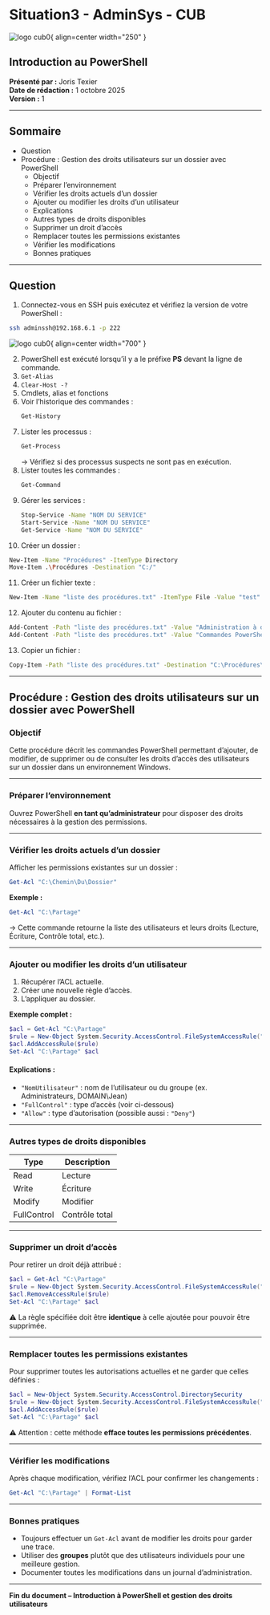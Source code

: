 # Situation3 - AdminSys - CUB
![logo cub0](../../media/72.png){ align=center width="250" }

## Introduction au PowerShell

**Présenté par :** Joris Texier  
**Date de rédaction :** 1 octobre 2025  
**Version :** 1  

---

## Sommaire

- Question  
- Procédure : Gestion des droits utilisateurs sur un dossier avec PowerShell  
  - Objectif  
  - Préparer l’environnement  
  - Vérifier les droits actuels d’un dossier  
  - Ajouter ou modifier les droits d’un utilisateur  
  - Explications  
  - Autres types de droits disponibles  
  - Supprimer un droit d’accès  
  - Remplacer toutes les permissions existantes  
  - Vérifier les modifications  
  - Bonnes pratiques  

---

## Question

1. Connectez-vous en SSH puis exécutez et vérifiez la version de votre PowerShell :

```bash
ssh adminssh@192.168.6.1 -p 222
```
![logo cub0](../../media/73.png){ align=center width="700" }

2. PowerShell est exécuté lorsqu’il y a le préfixe **PS** devant la ligne de commande.  
3. `Get-Alias`  
4. `Clear-Host -?`  
5. Cmdlets, alias et fonctions  
6. Voir l’historique des commandes :  
   ```bash
   Get-History
   ```
7. Lister les processus :  
   ```bash
   Get-Process
   ```
   → Vérifiez si des processus suspects ne sont pas en exécution.  
8. Lister toutes les commandes :  
   ```bash
   Get-Command
   ```
9. Gérer les services :
   ```bash
   Stop-Service -Name "NOM DU SERVICE"
   Start-Service -Name "NOM DU SERVICE"
   Get-Service -Name "NOM DU SERVICE"
   ```
10. Créer un dossier :
   ```bash
   New-Item -Name "Procédures" -ItemType Directory
   Move-Item .\Procédures -Destination "C:/"
   ```
11. Créer un fichier texte :
   ```bash
   New-Item -Name "liste des procédures.txt" -ItemType File -Value "test"
   ```
12. Ajouter du contenu au fichier :
   ```bash
   Add-Content -Path "liste des procédures.txt" -Value "Administration à distance sécurisée"
   Add-Content -Path "liste des procédures.txt" -Value "Commandes PowerShell"
   ```
13. Copier un fichier :
   ```bash
   Copy-Item -Path "liste des procédures.txt" -Destination "C:\Procédures\ListeProceduresSauvegarde.txt"
   ```

---

## Procédure : Gestion des droits utilisateurs sur un dossier avec PowerShell

### Objectif

Cette procédure décrit les commandes PowerShell permettant d’ajouter, de modifier, de supprimer ou de consulter les droits d’accès des utilisateurs sur un dossier dans un environnement Windows.

---

### Préparer l’environnement

Ouvrez PowerShell **en tant qu’administrateur** pour disposer des droits nécessaires à la gestion des permissions.

---

### Vérifier les droits actuels d’un dossier

Afficher les permissions existantes sur un dossier :

```powershell
Get-Acl "C:\Chemin\Du\Dossier"
```

**Exemple :**
```powershell
Get-Acl "C:\Partage"
```

→ Cette commande retourne la liste des utilisateurs et leurs droits (Lecture, Écriture, Contrôle total, etc.).

---

### Ajouter ou modifier les droits d’un utilisateur

1. Récupérer l’ACL actuelle.  
2. Créer une nouvelle règle d’accès.  
3. L’appliquer au dossier.

**Exemple complet :**

```powershell
$acl = Get-Acl "C:\Partage"
$rule = New-Object System.Security.AccessControl.FileSystemAccessRule("NomUtilisateur","FullControl","Allow")
$acl.AddAccessRule($rule)
Set-Acl "C:\Partage" $acl
```

#### Explications :
- `"NomUtilisateur"` : nom de l’utilisateur ou du groupe (ex. Administrateurs, DOMAIN\Jean)
- `"FullControl"` : type d’accès (voir ci-dessous)
- `"Allow"` : type d’autorisation (possible aussi : `"Deny"`)

---

### Autres types de droits disponibles

| Type | Description |
|------|--------------|
| Read | Lecture |
| Write | Écriture |
| Modify | Modifier |
| FullControl | Contrôle total |

---

### Supprimer un droit d’accès

Pour retirer un droit déjà attribué :

```powershell
$acl = Get-Acl "C:\Partage"
$rule = New-Object System.Security.AccessControl.FileSystemAccessRule("NomUtilisateur","FullControl","Allow")
$acl.RemoveAccessRule($rule)
Set-Acl "C:\Partage" $acl
```

⚠️ La règle spécifiée doit être **identique** à celle ajoutée pour pouvoir être supprimée.

---

### Remplacer toutes les permissions existantes

Pour supprimer toutes les autorisations actuelles et ne garder que celles définies :

```powershell
$acl = New-Object System.Security.AccessControl.DirectorySecurity
$rule = New-Object System.Security.AccessControl.FileSystemAccessRule("NomUtilisateur","FullControl","Allow")
$acl.AddAccessRule($rule)
Set-Acl "C:\Partage" $acl
```

⚠️ Attention : cette méthode **efface toutes les permissions précédentes**.

---

### Vérifier les modifications

Après chaque modification, vérifiez l’ACL pour confirmer les changements :

```powershell
Get-Acl "C:\Partage" | Format-List
```

---

### Bonnes pratiques

- Toujours effectuer un `Get-Acl` avant de modifier les droits pour garder une trace.  
- Utiliser des **groupes** plutôt que des utilisateurs individuels pour une meilleure gestion.  
- Documenter toutes les modifications dans un journal d’administration.  

---

**Fin du document – Introduction à PowerShell et gestion des droits utilisateurs**
